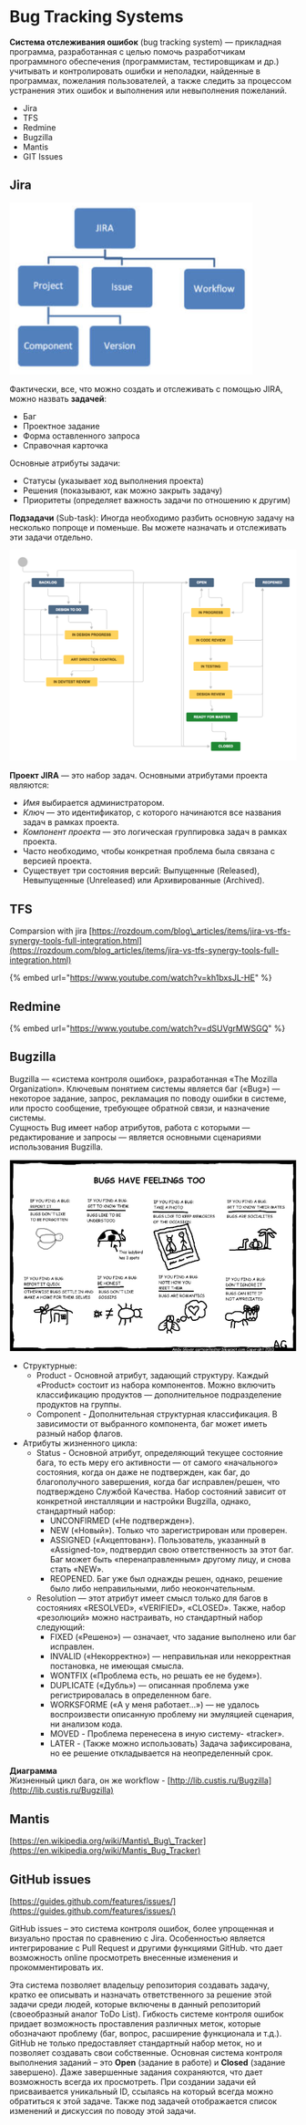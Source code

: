 # Bug Tracking Systems

**Система отслеживания ошибок** \(bug tracking system\) — прикладная программа, разработанная с целью помочь разработчикам программного обеспечения \(программистам, тестировщикам и др.\) учитывать и контролировать ошибки и неполадки, найденные в программах, пожелания пользователей, а также следить за процессом устранения этих ошибок и выполнения или невыполнения пожеланий.

* Jira
* TFS
* Redmine
* Bugzilla
* Mantis
* GIT Issues

## Jira 

![&#x41A;&#x43E;&#x43D;&#x446;&#x435;&#x43F;&#x442;&#x443;&#x430;&#x43B;&#x44C;&#x43D;&#x44B;&#x435; &#x43F;&#x43E;&#x43D;&#x44F;&#x442;&#x438;&#x44F; JIRA](../.gitbook/assets/image%20%2824%29.png)

Фактически, все, что можно создать и отслеживать с помощью JIRA, можно назвать **задачей**:

* Баг
* Проектное задание
* Форма оставленного запроса
* Справочная карточка

Основные атрибуты задачи: 

* Статусы \(указывает ход выполнения проекта\)
* Решения \(показывают, как можно закрыть задачу\)
* Приоритеты \(определяет важность задачи по отношению к другим\)

**Подзадачи** \(Sub-task\): Иногда необходимо разбить основную задачу на несколько попроще и поменьше. Вы можете назначать и отслеживать эти задачи отдельно.

![&#x41F;&#x440;&#x438;&#x43C;&#x435;&#x440; &#x436;&#x438;&#x437;&#x43D;&#x435;&#x43D;&#x43D;&#x43E;&#x433;&#x43E; &#x446;&#x438;&#x43A;&#x43B;&#x430;](../.gitbook/assets/image%20%2841%29.png)

**Проект JIRA** — это набор задач. Основными атрибутами проекта являются:

* _Имя_ выбирается администратором.
* _Ключ_ — это идентификатор, с которого начинаются все названия задач в рамках проекта.
* _Компонент проекта_ — это логическая группировка задач в рамках проекта.
* Часто необходимо, чтобы конкретная проблема была связана с версией проекта.
* Существует три состояния версий: Выпущенные \(Released\), Невыпущенные \(Unreleased\) или Архивированные \(Archived\).

## TFS

Comparsion with jira [https://rozdoum.com/blog\_articles/items/jira-vs-tfs-synergy-tools-full-integration.html](https://rozdoum.com/blog_articles/items/jira-vs-tfs-synergy-tools-full-integration.html)

{% embed url="https://www.youtube.com/watch?v=kh1bxsJL-HE" %}

##  Redmine

{% embed url="https://www.youtube.com/watch?v=dSUVgrMWSGQ" %}

##  Bugzilla

Bugzilla — «система контроля ошибок», разработанная «The Mozilla Organization». Ключевым понятием системы является баг \(«Bug»\) — некоторое задание, запрос, рекламация по поводу ошибки в системе, или просто сообщение, требующее обратной связи, и назначение системы.   
Сущность Bug имеет набор атрибутов, работа с которыми — редактирование и запросы — является основными сценариями использования Bugzilla.

![](../.gitbook/assets/image%20%287%29.png)

* Структурные:
  * Product - Основной атрибут, задающий структуру. Каждый «Product» состоит из набора компонентов. Можно включить классификацию продуктов — дополнительное подразделение продуктов на группы.
  * Component - Дополнительная структурная классификация. В зависимости от выбранного компонента, баг может иметь разный набор флагов.
* Атрибуты жизненного цикла:
  * Status - Основной атрибут, определяющий текущее состояние бага, то есть меру его активности — от самого «начального» состояния, когда он даже не подтвержден, как баг, до благополучного завершения, когда баг исправлен/решен, что подтверждено Службой Качества. Набор состояний зависит от конкретной инсталляции и настройки Bugzilla, однако, стандартный набор:
    * UNCONFIRMED \(«Не подтвержден»\).
    * NEW \(«Новый»\). Только что зарегистрирован или проверен.
    * ASSIGNED \(«Акцептован»\). Пользователь, указанный в «Assigned-to», подтвердил свою ответственность за этот баг. Баг может быть «перенаправленным» другому лицу, и снова стать «NEW».
    * REOPENED. Баг уже был однажды решен, однако, решение было либо неправильными, либо неокончательным.
  * Resolution — этот атрибут имеет смысл только для багов в состояниях «RESOLVED», «VERIFIED», «CLOSED». Также, набор «резолюций» можно настраивать, но стандартный набор следующий:
    * FIXED \(«Решено»\) — означает, что задание выполнено или баг исправлен.
    * INVALID \(«Некорректно»\) — неправильная или некорректная постановка, не имеющая смысла.
    * WONTFIX \(«Проблема есть, но решать ее не будем»\).
    * DUPLICATE \(«Дубль»\) — описанная проблема уже регистрировалась в определенном баге.
    * WORKSFORME \(«А у меня работает…»\) — не удалось воспроизвести описанную проблему ни эмуляцией сценария, ни анализом кода.
    * MOVED - Проблема перенесена в иную систему- «tracker».
    * LATER - \(Также можно использовать\) Задача зафиксирована, но ее решение откладывается на неопределенный срок.

**Диаграмма**   
Жизненный цикл бага, он же workflow - [http://lib.custis.ru/Bugzilla](http://lib.custis.ru/Bugzilla)  


## Mantis

[https://en.wikipedia.org/wiki/Mantis\_Bug\_Tracker](https://en.wikipedia.org/wiki/Mantis_Bug_Tracker)

## GitHub issues

[https://guides.github.com/features/issues/](https://guides.github.com/features/issues/)

GitHub issues – это система контроля ошибок, более упрощенная и визуально простая по сравнению с Jira. Особенностью является интегрирование с Pull Request и другими функциями GitHub. что дает возможность online просмотреть внесенные изменения и прокомментировать их.

Эта система позволяет владельцу репозитория создавать задачу, кратко ее описывать и назначать ответственного за решение этой задачи среди людей, которые включены в данный репозиторий \(своеобразный аналог ToDo List\). Гибкость системе контроля ошибок придает возможность проставления различных меток, которые обозначают проблему \(баг, вопрос, расширение функционала и т.д.\). GitHub не только предоставляет стандартный набор меток, но и позволяет создавать свои собственные. Основная система контроля выполнения заданий – это **Open** \(задание в работе\) и **Closed** \(задание завершено\). Даже завершенные задания сохраняются, что дает возможность всегда их просмотреть. При создании задачи ей присваивается уникальный ID, ссылаясь на который всегда можно обратиться к этой задаче. Также под задачей отображается список изменений и дискуссия по поводу этой задачи.

